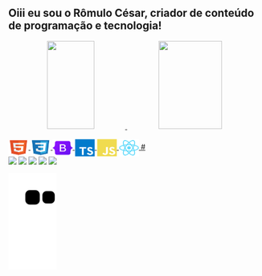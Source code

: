 ## Oiii eu sou o Rômulo César, criador de conteúdo de programação e tecnologia!
<div align="center">
  <a href="https://github.com/romulocesarsabino">
  <img height="175em" width="43%" src="https://github-readme-stats.vercel.app/api?username=romulocesarsabino&show_icons=true&theme=dracula&include_all_commits=true&count_private=true"/>
  <img height="175em" width="50%" src="https://github-readme-stats.vercel.app/api/top-langs/?username=romulocesarsabino&layout=compact&langs_count=7&theme=dracula"/>
</div>

<div style="display: inline_block"><br>
  <img align="center" alt="Romulo-HTML" height="30" width="40" src="https://raw.githubusercontent.com/devicons/devicon/master/icons/html5/html5-original.svg">
  <img align="center" alt="Romulo-CSS" height="30" width="40" src="https://raw.githubusercontent.com/devicons/devicon/master/icons/css3/css3-original.svg">
<img align="center" alt="Romulo-BOOTSTRAP" height="35" width="40" src="https://raw.githubusercontent.com/devicons/devicon/master/icons/bootstrap/bootstrap-original.svg">
  <img align="center" alt="Romulo-TYPESCRIPT" height="35" width="40" src="https://raw.githubusercontent.com/devicons/devicon/master/icons/typescript/typescript-plain.svg">
<img align="center" alt="Romulo-JAVASCRIPT" height="35" width="40" src="https://raw.githubusercontent.com/devicons/devicon/master/icons/javascript/javascript-plain.svg">
  <img align="center" alt="Romulo-REACT" height="35" width="40" src="https://github.com/devicons/devicon/blob/master/icons/react/react-original.svg">
#
 
<div> 
  <a href="https://www.youtube.com/channel/UCpsSNjKl7fWuq6S8Uofmnww" target="_blank"><img src="https://img.shields.io/badge/YouTube-FF0000?style=for-the-badge&logo=youtube&logoColor=white" target="_blank"></a>
  <a href="https://instagram.com/romulowesker" target="_blank"><img src="https://img.shields.io/badge/-Instagram-%23E4405F?style=for-the-badge&logo=instagram&logoColor=white" target="_blank"></a>
  <a href = "mailto: romulowesker92@gmail.com"><img src="https://img.shields.io/badge/-Gmail-%23333?style=for-the-badge&logo=gmail&logoColor=white" target="_blank"></a>
<a href = "mailto: romulowesker@hotmail.com"><img src="https://img.shields.io/badge/Microsoft_Outlook-0078D4?style=for-the-badge&logo=microsoft-outlook&logoColor=white"></a>
<a href="https://www.linkedin.com/in/rômulo-césar-718147163" target="_blank"><img src="https://img.shields.io/badge/-LinkedIn-%230077B5?style=for-the-badge&logo=linkedin&logoColor=white" target="_blank"></a> 

  ![Snake animation](https://github.com/rafaballerini/rafaballerini/blob/output/github-contribution-grid-snake.svg)
 
</div>
